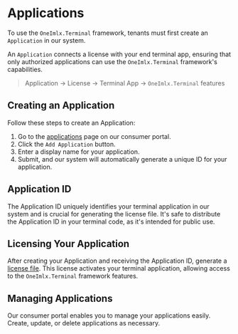 # Applications
To use the `OneImlx.Terminal` framework, tenants must first create an `Application` in our system.

An `Application` connects a license with your end terminal app, ensuring that only authorized applications can use the `OneImlx.Terminal` framework's capabilities.

> Application -> License -> Terminal App -> `OneImlx.Terminal` features

## Creating an Application
Follow these steps to create an Application:

1. Go to the [applications](https://www.consumer.perpetualintelligence.com/applications) page on our consumer portal.
2. Click the `Add Application` button.
3. Enter a display name for your application.
4. Submit, and our system will automatically generate a unique ID for your application.

## Application ID
The Application ID uniquely identifies your terminal application in our system and is crucial for generating the license file. It's safe to distribute the Application ID in your terminal code, as it's intended for public use.

## Licensing Your Application
After creating your Application and receiving the Application ID, generate a [license file](../licensing/intro.md). This license activates your terminal application, allowing access to the `OneImlx.Terminal` framework features.

## Managing Applications
Our consumer portal enables you to manage your applications easily. Create, update, or delete applications as necessary.
